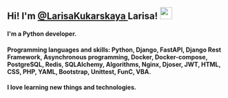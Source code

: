 <!--### Hi there 👋-->

<!--
**LarisaKukarskaya/LarisaKukarskaya** is a ✨ _special_ ✨ repository because its `README.md` (this file) appears on your GitHub profile.

Here are some ideas to get you started:

- 🔭 I’m currently working on ...
- 🌱 I’m currently learning ...
- 👯 I’m looking to collaborate on ...
- 🤔 I’m looking for help with ...
- 💬 Ask me about ...
- 📫 How to reach me: ...
- 😄 Pronouns: ...
- ⚡ Fun fact: ...
-->
<h2 align="left">Hi! I'm <a href="https://github.com/LarisaKukarskaya/" target="_blank">@LarisaKukarskaya </a>Larisa! 
<img src="https://github.com/blackcater/blackcater/raw/main/images/Hi.gif" height="28"/></h2>
<h4 align="left">I'm a Python developer.</h4>
<h4 aling="left">Programming languages and skills: Python, Django, FastAPI, Django Rest Framework, Asynchronous programming, Docker, Docker-compose, PostgreSQL, Redis, SQLAlchemy, Algorithms, Nginx, Djoser, JWT, HTML, CSS, PHP, YAML, Bootstrap, Unittest, FunC, VBA.</h4>
<h4>I love learning new things and technologies.</h4>
